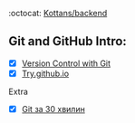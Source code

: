 :octocat: [Kottans/backend](https://github.com/kottans/backend)
## Git and GitHub Intro:

* [x] [Version Control with Git](https://www.udacity.com/course/version-control-with-git--ud123)
* [x] [Try.github.io](https://try.github.io)

Extra
* [x] [Git за 30 хвилин](https://codeguida.com/post/453)
